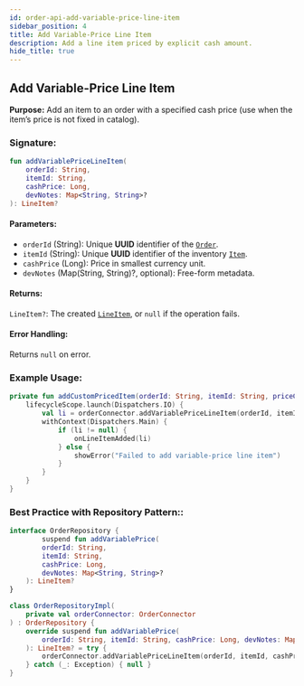```yaml
---
id: order-api-add-variable-price-line-item
sidebar_position: 4
title: Add Variable-Price Line Item
description: Add a line item priced by explicit cash amount.
hide_title: true
---
```


## Add Variable-Price Line Item

**Purpose:** Add an item to an order with a specified cash price (use when the item’s price is not fixed in catalog).

### Signature:

```kotlin
fun addVariablePriceLineItem(
    orderId: String,
    itemId: String,
    cashPrice: Long,
    devNotes: Map<String, String>?
): LineItem?
```

#### Parameters:
- `orderId` (String): Unique **UUID** identifier of the [`Order`](../models/models-order#order).
- `itemId` (String): Unique **UUID** identifier of the inventory [`Item`](../models/models-inventory#item).
- `cashPrice` (Long): Price in smallest currency unit.
- `devNotes` (Map(String, String)?, optional): Free-form metadata.

#### Returns:
`LineItem?`: The created [`LineItem`](../models/models-order#lineitem), or `null` if the operation fails.

#### Error Handling:
Returns `null` on error.

### Example Usage:
```kotlin
private fun addCustomPricedItem(orderId: String, itemId: String, priceCents: Long) {
    lifecycleScope.launch(Dispatchers.IO) {
        val li = orderConnector.addVariablePriceLineItem(orderId, itemId, priceCents)
        withContext(Dispatchers.Main) {
            if (li != null) {
                onLineItemAdded(li)
            } else {
                showError("Failed to add variable-price line item")
            }
        }
    }
}
```

### Best Practice with Repository Pattern::
```kotlin
interface OrderRepository {
        suspend fun addVariablePrice(
        orderId: String,
        itemId: String,
        cashPrice: Long,
        devNotes: Map<String, String>?
    ): LineItem?
}

class OrderRepositoryImpl(
    private val orderConnector: OrderConnector
) : OrderRepository {
    override suspend fun addVariablePrice(
        orderId: String, itemId: String, cashPrice: Long, devNotes: Map<String, String>?
    ): LineItem? = try {
        orderConnector.addVariablePriceLineItem(orderId, itemId, cashPrice, devNotes)
    } catch (_: Exception) { null }
}
```